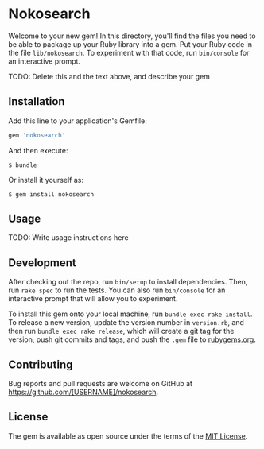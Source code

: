 # Nokosearch

Welcome to your new gem! In this directory, you'll find the files you need to be able to package up your Ruby library into a gem. Put your Ruby code in the file `lib/nokosearch`. To experiment with that code, run `bin/console` for an interactive prompt.

TODO: Delete this and the text above, and describe your gem

## Installation

Add this line to your application's Gemfile:

```ruby
gem 'nokosearch'
```

And then execute:

    $ bundle

Or install it yourself as:

    $ gem install nokosearch

## Usage

TODO: Write usage instructions here

## Development

After checking out the repo, run `bin/setup` to install dependencies. Then, run `rake spec` to run the tests. You can also run `bin/console` for an interactive prompt that will allow you to experiment.

To install this gem onto your local machine, run `bundle exec rake install`. To release a new version, update the version number in `version.rb`, and then run `bundle exec rake release`, which will create a git tag for the version, push git commits and tags, and push the `.gem` file to [rubygems.org](https://rubygems.org).

## Contributing

Bug reports and pull requests are welcome on GitHub at https://github.com/[USERNAME]/nokosearch.

## License

The gem is available as open source under the terms of the [MIT License](https://opensource.org/licenses/MIT).
